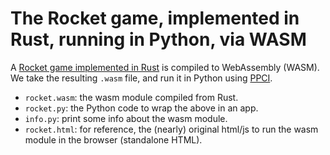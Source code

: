 # The Rocket game, implemented in Rust, running in Python, via WASM 

A [Rocket game implemented in Rust](https://github.com/aochagavia/rocket_wasm)
is compiled to WebAssembly (WASM). We take the resulting `.wasm` file, and run
it in Python using [PPCI](https://bitbucket.org/windel/ppci/).

* `rocket.wasm`: the wasm module compiled from Rust.
* `rocket.py`: the Python code to wrap the above in an app.
* `info.py`: print some info about the wasm module.
* `rocket.html`: for reference, the (nearly) original html/js to run the wasm module in the browser (standalone HTML).
